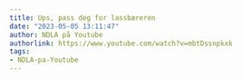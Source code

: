```yaml
---
title: Ups, pass deg for lassbæreren
date: "2023-05-05 13:11:47"
author: NDLA på Youtube
authorlink: https://www.youtube.com/watch?v=mbtDssnpkxk
tags:
- NDLA-pa-Youtube
---
```


